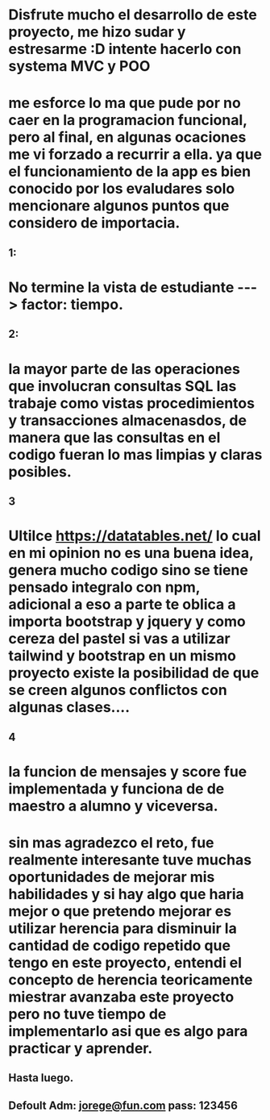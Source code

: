 # Disfrute mucho el desarrollo de este proyecto, me hizo sudar y estresarme :D intente hacerlo con systema MVC y POO
# me esforce lo ma que pude por no caer en la programacion funcional, pero al final, en algunas ocaciones me vi forzado a recurrir a ella. ya que el funcionamiento de la app es bien conocido por los evaludares solo mencionare algunos puntos que considero de importacia. 


## 1: 
# No termine la vista de estudiante ---> factor: tiempo.

## 2: 
# la mayor parte de las operaciones que involucran consultas SQL las trabaje como vistas procedimientos y transacciones almacenasdos, de manera que las consultas en el codigo fueran lo mas limpias y claras posibles. 

## 3
# Ultilce https://datatables.net/ lo cual en mi opinion no es una buena idea, genera mucho codigo sino se tiene pensado integralo con npm, adicional a eso a parte te oblica a importa bootstrap y jquery y como cereza del pastel si vas a utilizar tailwind y bootstrap en un mismo proyecto existe la posibilidad de que se creen algunos conflictos con algunas clases....

## 4
# la funcion de mensajes y score fue implementada y funciona de de maestro a alumno y viceversa. 


# sin mas agradezco el reto, fue realmente interesante tuve muchas oportunidades de mejorar mis habilidades y si hay algo que haria mejor  o que pretendo mejorar es utilizar herencia para disminuir la cantidad de codigo repetido que tengo en este proyecto,  entendi el concepto de herencia teoricamente miestrar avanzaba este proyecto pero no tuve tiempo de implementarlo asi que es algo para practicar y aprender. 

## Hasta luego. 


## Defoult Adm: jorege@fun.com pass: 123456